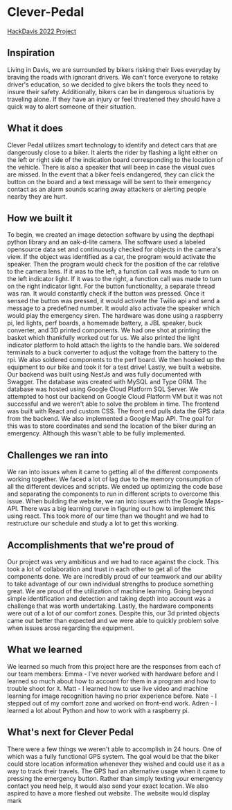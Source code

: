 # Clever-Pedal
[HackDavis 2022 Project](https://devpost.com/software/clever-pedal?ref_content=user-portfolio&ref_feature=in_progress)

## Inspiration
Living in Davis, we are surrounded by bikers risking their lives everyday by braving the roads with ignorant drivers. We can't force everyone to retake driver's education, so we decided to give bikers the tools they need to insure their safety. Additionally, bikers can be in dangerous situations by traveling alone. If they have an injury or feel threatened they should have a quick way to alert someone of their situation. 

## What it does
Clever Pedal utilizes smart technology to identify and detect cars that are dangerously close to a biker. It alerts the rider by flashing a light either on the left or right side of the indication board corresponding to the location of the vehicle. There is also a speaker that will beep in case the visual cues are missed. In the event that a biker feels endangered, they can click the button on the board and a text message will be sent to their emergency contact as an alarm sounds scaring away attackers or alerting people nearby they are hurt. 

## How we built it
To begin, we created an image detection software by using the depthapi python library and an oak-d-lite camera. The software used a labeled opensource data set and continuously checked for objects in the camera's view. If the object was identified as a car, the program would activate the speaker. Then the program would check for the position of the car relative to the camera lens. If it was to the left, a function call was made to turn on the left indicator light. If it was to the right, a function call was made to turn on the right indicator light. 
For the button functionality, a separate thread was ran. It would constantly check if the button was pressed. Once it sensed the button was pressed, it would activate the Twilio api and send a message to a predefined number. It would also activate the speaker which would play the emergency siren. 
The hardware was done using a raspberry pi, led lights, perf boards, a homemade battery, a JBL speaker, buck converter, and 3D printed components. We had one shot at printing the basket which thankfully worked out for us. We also printed the light indicator platform to hold attach the lights to the handle bars. We soldered terminals to a buck converter to adjust the voltage from the battery to the rpi. We also soldered components to the perf board. We then hooked up the equipment to our bike and took it for a test drive!
Lastly, we built a website. Our backend was built using NestJs and was fully documented with Swagger. The database was created with MySQL and Type ORM. The database was hosted using Google Cloud Platform SQL Server. We attempted to host our backend on Google Cloud Platform VM but it was not successful and we weren't able to solve the problem in time. The frontend was built with React and custom CSS. The front end pulls data the GPS data from the backend. We also implemented a Google Map API. The goal for this was to store coordinates and send the location of the biker during an emergency. Although this wasn't able to be fully implemented. 

## Challenges we ran into
We ran into issues when it came to getting all of the different components working together. We faced a lot of lag due to the memory consumption of all the different devices and scripts. We ended up optimizing the code base and separating the components to run in different scripts to overcome this issue. 
When building the website, we ran into issues with the Google Maps-API. There was a big learning curve in figuring out how to implement this using react. This took more of our time than we thought and we had to restructure our schedule and study a lot to get this working.  

## Accomplishments that we're proud of
Our project was very ambitious and we had to race against the clock. This took a lot of collaboration and trust in each other to get all of the components done. We are incredibly proud of our teamwork and our ability to take advantage of our own individual strengths to produce something great. 
We are proud of the utilization of machine learning. Going beyond simple identification and detection and taking depth into account was a challenge that was worth undertaking. 
Lastly, the hardware components were out of a lot of our comfort zones. Despite this, our 3d printed objects came out better than expected and we were able to quickly problem solve when issues arose regarding the equipment. 

## What we learned
We learned so much from this project here are the responses from each of our team members:
Emma - I've never worked with hardware before and I learned so much about how to account for them in a program and how to trouble shoot for it. 
Matt - I learned how to use live video and machine learning for image recognition having no prior experience before. 
Nate -  I stepped out of my comfort zone and worked on front-end work. 
Adren - I learned a lot about Python and how to work with a raspberry pi.  

## What's next for Clever Pedal
There were a few things we weren't able to accomplish in 24 hours. One of which was a fully functional GPS system. The goal would be that the biker could store location information whenever they wished and could use it as a way to track their travels. The GPS had an alternative usage when it came to pressing the emergency button. Rather than simply texting your emergency contact you need help, it would also send your exact location. We also aspired to have a more fleshed out website. The website would display mark

